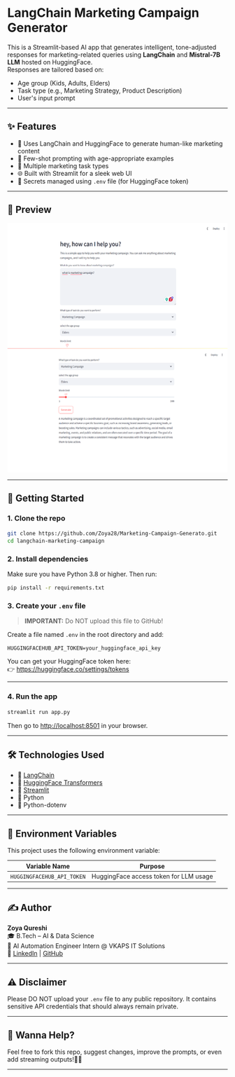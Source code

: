 # LangChain Marketing Campaign Generator

This is a Streamlit-based AI app that generates intelligent, tone-adjusted responses for marketing-related queries using **LangChain** and **Mistral-7B LLM** hosted on HuggingFace.  
Responses are tailored based on:
- Age group (Kids, Adults, Elders)
- Task type (e.g., Marketing Strategy, Product Description)
- User's input prompt

---

## ✨ Features

- 🤖 Uses LangChain and HuggingFace to generate human-like marketing content
- 🎯 Few-shot prompting with age-appropriate examples
- 💼 Multiple marketing task types
- 🌐 Built with Streamlit for a sleek web UI
- 🔐 Secrets managed using `.env` file (for HuggingFace token)

---

## 📸 Preview
![App Prewiew](img/pro1.png)
![App Prewiew](img/pro2.png)

---

## 🚀 Getting Started

### 1. Clone the repo
```bash
git clone https://github.com/Zoya28/Marketing-Campaign-Generato.git
cd langchain-marketing-campaign
```

### 2. Install dependencies
Make sure you have Python 3.8 or higher. Then run:
```bash
pip install -r requirements.txt
```

### 3. Create your `.env` file
> **IMPORTANT:** Do NOT upload this file to GitHub!

Create a file named `.env` in the root directory and add:
```env
HUGGINGFACEHUB_API_TOKEN=your_huggingface_api_key
```

You can get your HuggingFace token here:  
👉 https://huggingface.co/settings/tokens

---

### 4. Run the app
```bash
streamlit run app.py
```

Then go to [http://localhost:8501](http://localhost:8501) in your browser.

---

## 🛠 Technologies Used

- 🧠 [LangChain](https://www.langchain.com/)
- 🤗 [HuggingFace Transformers](https://huggingface.co/)
- 🧾 [Streamlit](https://streamlit.io/)
- 🐍 Python
- 🌱 Python-dotenv

---

## 🔐 Environment Variables

This project uses the following environment variable:

| Variable Name              | Purpose                                |
|----------------------------|----------------------------------------|
| `HUGGINGFACEHUB_API_TOKEN` | HuggingFace access token for LLM usage |

---

## ✍️ Author

**Zoya Qureshi**  
🎓 B.Tech – AI & Data Science  
💼 AI Automation Engineer Intern @ VKAPS IT Solutions  
🔗 [LinkedIn](https://www.linkedin.com/Zoya28) | [GitHub](https://github.com/Zoya28)

---

## ⚠️ Disclaimer

Please DO NOT upload your `.env` file to any public repository. It contains sensitive API credentials that should always remain private.

---

## 🧁 Wanna Help?

Feel free to fork this repo, suggest changes, improve the prompts, or even add streaming outputs!🍰✨

---

```
